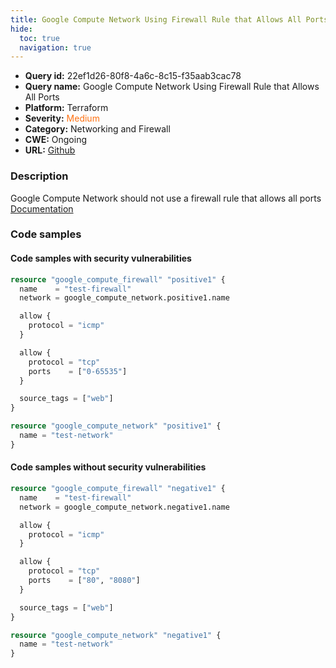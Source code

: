 ```yaml
---
title: Google Compute Network Using Firewall Rule that Allows All Ports
hide:
  toc: true
  navigation: true
---
```


-   **Query id:** 22ef1d26-80f8-4a6c-8c15-f35aab3cac78
-   **Query name:** Google Compute Network Using Firewall Rule that Allows All Ports
-   **Platform:** Terraform
-   **Severity:** <span style="color:#ff7213">Medium</span>
-   **Category:** Networking and Firewall
-   **CWE:** Ongoing
-   **URL:** [Github](https://github.com/DataDog/kics/tree/master/assets/queries/terraform/gcp/google_compute_network_using_firewall_rule_allows_all_ports)

### Description
Google Compute Network should not use a firewall rule that allows all ports<br>
[Documentation](https://registry.terraform.io/providers/hashicorp/google/latest/docs/resources/compute_firewall#allow)

### Code samples
#### Code samples with security vulnerabilities
```tf title="Positive test num. 1 - tf file" hl_lines="17"
resource "google_compute_firewall" "positive1" {
  name    = "test-firewall"
  network = google_compute_network.positive1.name

  allow {
    protocol = "icmp"
  }

  allow {
    protocol = "tcp"
    ports    = ["0-65535"]
  }

  source_tags = ["web"]
}

resource "google_compute_network" "positive1" {
  name = "test-network"
}

```


#### Code samples without security vulnerabilities
```tf title="Negative test num. 1 - tf file"
resource "google_compute_firewall" "negative1" {
  name    = "test-firewall"
  network = google_compute_network.negative1.name

  allow {
    protocol = "icmp"
  }

  allow {
    protocol = "tcp"
    ports    = ["80", "8080"]
  }

  source_tags = ["web"]
}

resource "google_compute_network" "negative1" {
  name = "test-network"
}

```
